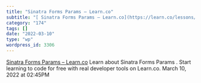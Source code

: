 ```yaml
---
title: "Sinatra Forms Params – Learn.co"
subtitle: "[ Sinatra Forms Params – Learn.co](https://learn.co/lessons/sinatra-forms-params-readme-walkthrough)"
category: "174"
tags: []
date: "2022-03-10"
type: "wp"
wordpress_id: 3306
---
```

[ Sinatra Forms Params – Learn.co](https://learn.co/lessons/sinatra-forms-params-readme-walkthrough)
 Learn about Sinatra Forms Params . Start learning to code for free with real developer tools on Learn.co.
March 10, 2022 at 02:45PM